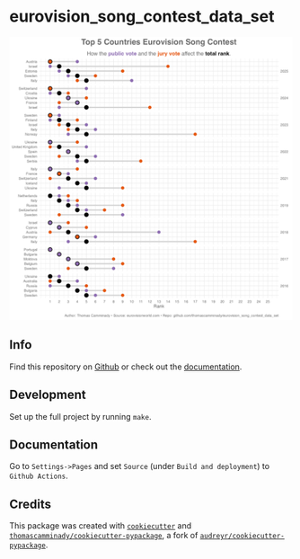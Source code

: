 # eurovision_song_contest_data_set

![Top 5 Places at the ESC](chart.png)

## Info

Find this repository on [Github](https://github.com/thomascamminady/eurovision_song_contest_data_set) or check out the [documentation](https://thomascamminady.github.io/eurovision_song_contest_data_set).

## Development

Set up the full project by running `make`.

## Documentation

Go to `Settings->Pages` and set `Source` (under `Build and deployment`) to `Github Actions`.

## Credits

This package was created with [`cookiecutter`](https://github.com/audreyr/cookiecutter) and [`thomascamminady/cookiecutter-pypackage`](https://github.com/thomascamminady/cookiecutter-pypackage), a fork of [`audreyr/cookiecutter-pypackage`](https://github.com/audreyr/cookiecutter-pypackage).
